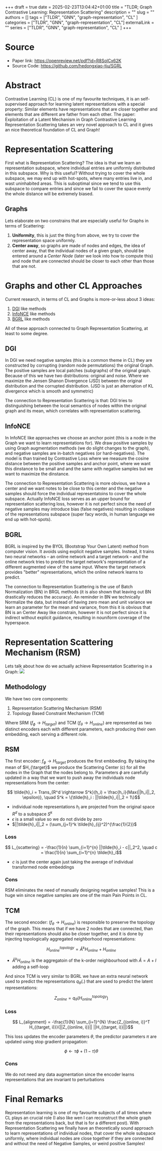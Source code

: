 +++ 
draft = true
date = 2025-02-23T13:04:42+01:00
title = "TLDR; Graph Contrastive Learning: Representation Scattering"
description = ""
slug = ""
authors = []
tags = ["TLDR", "GNN", "graph-representation", "CL" ]
categories = ["TLDR", "GNN", "graph-representation", "CL"]
externalLink = ""
series = ["TLDR", "GNN", "graph-representation", "CL" ]
+++

# Source
- Paper link: https://openreview.net/pdf?id=R8SolCx62K
- Source Code: https://github.com/hedongxiao-tju/SGRL

# Abstract
Contrastive Learning (CL) is one of my favourite techniques, it is an self-supervised approach for learning latent representations with a special property: Similar elements have representations that are closer together and elements that are different are father from each other. The paper: Exploitation of a Latent Mechanism in Graph Contrastive Learning Representation Scattering takes an very novel approach to CL and it gives an nice theoretical foundation of CL and Graph!

# Representation Scattering
First what is Representation Scattering? The idea is that we learn an representation subspace, where individual entries are uniformly distributed in this subspace. Why is this useful? Without trying to cover the whole subspace, we may end up with hot-spots, where many entries live in, and wast uninhabited areas. This is suboptimal since we tend to use this subspace to compare entries and since we fail to cover the space evenly the whole distance will be extremely biased.

## Graphs
Lets elaborate on two constrains that are especially useful for Graphs in terms of Scattering:

1. **Uniformity**, this is just the thing from above, we try to cover the representation space uniformly.
2. **Center away**, so graphs are made of nodes and edges, the idea of center away, that the individual nodes of a given graph, should be entered around a *Center Node* (later we look into how to compute this) and node that are connected should be closer to each other than those that are not.

# Graphs and other CL Approaches
Current research, in terms of CL and Graphs is more-or-less about 3 ideas:

1. [DGI](https://arxiv.org/abs/1809.10341) like methods
2. [InfoNCE](https://arxiv.org/abs/1807.03748) like methods
3. [BGRL](https://arxiv.org/abs/2006.07733) like methods

All of these approach connected to Graph Representation Scattering, at least to some degree.

## DGI
In DGI we need negative samples (this is a common theme in CL) they are constructed by corrupting (random node permutations) the original Graph. The positive samples are local patches (subgraphs) of the original graph. Because of this we have two distributions: original and noise. Where we maximize the Jensen Shanon Divergence (JSD) between the original distribution and the corrupted distribution. (JSD is just an alternation of KL divergence which is smooth and symmetric)

The connection to Representation Scattering is that: DGI tries to distinguishing between the local semantics of nodes within the original graph and its mean, which correlates with representation scattering.


## InfoNCE
In InfoNCE like approaches we choose an anchor point (this is a node in the Graph we want to learn representations for). We draw positive samples by using Graph augmentation methods (we do slight changes to the graph), and negative samples are in-batch negatives (or hard-negatives). The model is than trained by Contrastive Loss where we measure the cosine distance between the positive samples and anchor point, where we want this dinstance to be small and and the same with negative samples but we want to maximize the dinstance.

The connection to Representation Scattering is more obvious, we have a center and we want notes to be close to this center and the negative samples should force the individual representatoins to cover the whole subspace. Actually InfoNCE loss serves as an upper bound for representation scattering loss, however it is not perfect since the need of negative samples may introduce bias (false negatives) resulting in collapse of the representations subspace (super facy words, in human language we end up with hot-spots).

## BGRL
BGRL is inspired by the BYOL (Bootstrap Your Own Latent) method from computer vision. It avoids using explicit negative samples. Instead, it trains two neural networks – an online network and a target network – and the online network tries to predict the target network's representation of a different augmented view of the same input. Where the target network provides "better" representations, which the online network learns to predict.

The connection to Representation Scattering is the use of Batch Normalization (BN) in BRGL methods (it is also shown that leaving out BN drastically reduces the accuracy). An reminder in BN we technically Normalize the data, but instead of having zero mean and unit variance we learn an parameter for the mean and variance, from this it is obvious that BN is an Center Away like constrain, however it is not perfect since it is indirect without explicit guidance, resulting in nouniform coverage of the hyperspace.

# Representation Scattering Mechanism (RSM)
Lets talk about how do we actually achieve Representation Scattering in a Graph:
![](/images/graph_representation_scattering.png)
## Methodology
We have two core components:
1. Representation Scattering Mechanism (RSM)
2. Topology Based Constraint Mechanism (TCM)

Where SRM ($f_{\phi} \rightarrow H_{target}$) and TCM $(f_{\theta} \rightarrow H_{online})$ are represented as two distinct encoders each with different parameters, each producing their own embedding, each serving a different role.


## RSM
The first encoder: $f_{\phi} \rightarrow H_{target}$ produces the first embbeding. By taking the mean of $H_{\target}$ we produce the Scattering Center (c) for all the nodes in the Graph that the nodes belong to. Parameters $\phi$ are carefully updated in a way that we want to push away the individuals node representations from the center:


$$ \tilde{h}_i = Trans_{R^d \rightarrow S^k}(h_i) = \frac{h_i}{Max(||h_i||_2, \epsilon)}, \quad S^k = \{\tilde{h}_i : ||\tilde{h}_i||_2 = 1\}$$
- individual node representations $h_i$ are projected from the original space $R^d$ to a subspace $S^k$
- $\epsilon$ is a small value so we do not divide by zero
- $||\tilde{h}_i||_2 = (\sum_{j=1}^k \tilde{h}_{ij}^2)^{\frac{1}{2}}$

### Loss
$$ L_{scattering} = -\frac{1}{n} \sum_{i=1}^{n} ||\tilde{h}_i - c||_2^2, \quad c = \frac{1}{n} \sum_{i=1}^{n} \tilde{h}_i$$
- $c$ is just the center again just taking the average of individual transformed node embeddings

### Cons
RSM eliminates the need of manually designing negative samples! This is a huge win since negative samples are one of the main Pain Points in CL.

## TCM
The second encoder: $(f_{\theta} \rightarrow H_{online})$ is responsible to preserve the topology of the graph. This means that if we have 2 nodes that are connected, than their representations should also be closer together, and it is done by injecting topologically aggregated neighborhood representations:

$$ H_{online}^{topology} = \hat{A}^k H_{online} + H_{online}$$
- $\hat{A}^k H_{online}$ is the aggregatoin of the k-order neighbourhood with $\hat{A} = A + I$ adding a self-loop


And since TCM is very similar to BGRL we have an extra neural network used to predict the representations $q_{\theta}(.)$ that are used to predict the latent representations:

$$ Z_{online} = q_{\theta}(H_{online}^{topology})$$

### Loss
$$ L_{alignment} = -\frac{1}{N} \sum_{i=1}^{N} \frac{Z_{(online, i)}^T H_{(target, i)}}{||Z_{(online, i)}|| ||H_{(target, i)}||}$$

This loss updates the encoder parameters $\theta$, the predictor parameters $\pi$ are updated using stop gradient propagation:

$$ \phi \leftarrow \tau \phi + (1 - \tau) \theta$$

### Cons
We do not need any data augmentation since the encoder learns representations that are invariant to perturbations 

# Final Remarks

Representation learning is one of my favourite subjects of all times where CL plays an crucial role (I also like wen I can reconstruct the whole graph from the representations back, but that is for a different post). With Representation Scattering we finally have an theoretically sound approach to learn representations of individual nodes, that cover the whole subspace uniformly, where individual nodes are close together if they are connected and without the need of Negative Samples, or weird positive Samples!
